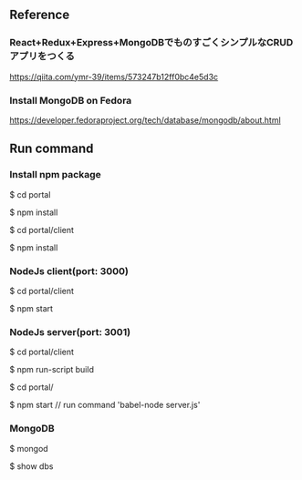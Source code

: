 
## Reference
### React+Redux+Express+MongoDBでものすごくシンプルなCRUDアプリをつくる
https://qiita.com/ymr-39/items/573247b12ff0bc4e5d3c


### Install MongoDB on Fedora
https://developer.fedoraproject.org/tech/database/mongodb/about.html

## Run command

### Install npm package
$ cd portal

$ npm install

$ cd portal/client

$ npm install

### NodeJs client(port: 3000)

$ cd portal/client

$ npm start

### NodeJs server(port: 3001)

$ cd portal/client

$ npm run-script build

$ cd portal/

$ npm start  // run command 'babel-node server.js'

### MongoDB

$ mongod

$ show dbs
